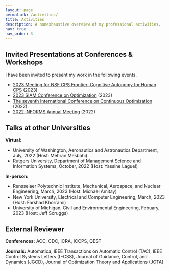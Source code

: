 ```yaml
---
layout: page
permalink: /activities/
title: Activities
description: A nonexhaustive overview of my professional activities.
nav: true
nav_order: 3
---
```


Invited Presentations at Conferences & Workshops
------
I have been invited to present my work in the following events.

- [2023 Meeting for NSF CPS Frontier: Cognitive Autonomy for Human CPS](https://autonomy.unm.edu) (2023)
- [2023 SIAM Conference on Optimization](https://www.siam.org/conferences/cm/conference/op23) (2023)
- [The seventh International Conference on Continuous Optimization](https://iccopt2022.lehigh.edu) (2022)
- [2022 INFORMS Annual Meeting](https://meetings.informs.org/wordpress/indianapolis2022/) (2022)


Talks at other Universities
------
**Virtual:** 
- University of Washington, Aeronautics and Astronautics Department, July, 2022 (Host: Mehran Mesbahi)
- Rutgers University, Department of Management  Science and Information Systems, October, 2022 (Host: Yassine Laguel)

**In-person:** 
- Rensselaer Polytechnic Institute, Mechanical, Aerospace, and Nuclear Engineering, March, 2023 (Host: Michael Amitay)
- New York University, Electrical and Computer Engineering, March, 2023 (Host: Farshad Khorrami)
- University of Michigan, Civil and Environmental Engineering, Febuary, 2023 (Host: Jeff Scruggs)


External Reviewer
------
**Conferences:** ACC, CDC, ICRA, ICCPS, QEST

**Journals:** Automatica, IEEE Transactions on Automatic Control (TAC), IEEE Control Systems Letters (L-CSS), Journal of Guidance, Control, and Dynamics (JGCD), Journal of Optimization Theory and Applications (JOTA)
